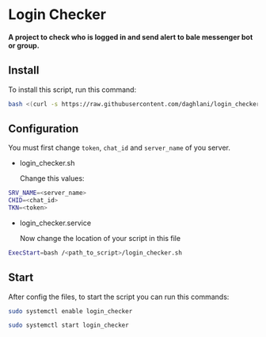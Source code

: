 # Login Checker 

#### A project to check who is logged in and send alert to bale messenger bot or group.

## Install
To install this script, run this command:

```bash
bash <(curl -s https://raw.githubusercontent.com/daghlani/login_checker/main/login_checker_installer.sh)
```

## Configuration
You must first change `token`, `chat_id` and `server_name` of you server.

- login_checker.sh

   Change this values:

```bash
SRV_NAME=<server_name>
CHID=<chat_id>
TKN=<token>
```

- login_checker.service

   Now change the location of your script in this file

```bash
ExecStart=bash /<path_to_script>/login_checker.sh
```

## Start
After config the files, to start the script you can run this commands:

```bash
sudo systemctl enable login_checker

sudo systemctl start login_checker
```

